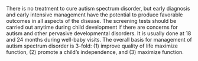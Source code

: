 There is no treatment to cure autism spectrum disorder, but early diagnosis and early intensive management have the potential to produce favorable outcomes in all aspects of the disease. The screening tests should be carried out anytime during child development if there are concerns for autism and other pervasive developmental disorders. It is usually done at 18 and 24 months during well-baby visits. The overall basis for management of autism spectrum disorder is 3-fold: (1) improve quality of life maximize function, (2) promote a child’s independence, and (3) maximize function.
